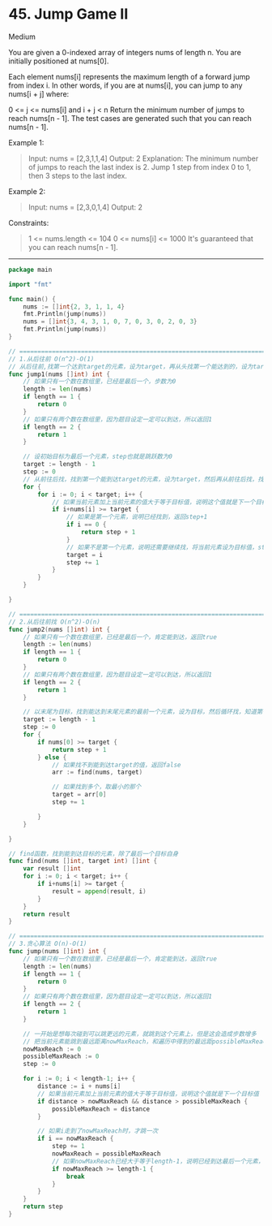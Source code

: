# 45. Jump Game II

Medium

You are given a 0-indexed array of integers nums of length n. You are initially positioned at nums[0].

Each element nums[i] represents the maximum length of a forward jump from index i. In other words, if you are at nums[i], you can jump to any nums[i + j] where:

0 <= j <= nums[i] and
i + j < n
Return the minimum number of jumps to reach nums[n - 1]. The test cases are generated such that you can reach nums[n - 1].

 

Example 1:
> Input: nums = [2,3,1,1,4]
Output: 2
Explanation: The minimum number of jumps to reach the last index is 2. Jump 1 step from index 0 to 1, then 3 steps to the last index.

Example 2:
> Input: nums = [2,3,0,1,4]
Output: 2
 

Constraints:
> 1 <= nums.length <= 104
0 <= nums[i] <= 1000
It's guaranteed that you can reach nums[n - 1].

---

```go
package main

import "fmt"

func main() {
	nums := []int{2, 3, 1, 1, 4}
	fmt.Println(jump(nums))
	nums = []int{3, 4, 3, 1, 0, 7, 0, 3, 0, 2, 0, 3}
	fmt.Println(jump(nums))
}

// ===========================================================================================================================
// 1.从后往前 O(n^2)-O(1)
// 从后往前,找第一个达到target的元素，设为target，再从头找第一个能达到的，设为target，直到nums[0] 可以达到target，返回step+1
func jump1(nums []int) int {
	// 如果只有一个数在数组里，已经是最后一个，步数为0
	length := len(nums)
	if length == 1 {
		return 0
	}
	// 如果只有两个数在数组里，因为题目设定一定可以到达，所以返回1
	if length == 2 {
		return 1
	}

	// 设初始目标为最后一个元素，step也就是跳跃数为0
	target := length - 1
	step := 0
	// 从前往后找，找到第一个能到达target的元素，设为target，然后再从前往后找，找到第一个能到达target的元素，设为target，直到nums[0]可以到达target，返回step+1
	for {
		for i := 0; i < target; i++ {
			// 如果当前元素加上当前元素的值大于等于目标值，说明这个值就是下一个目标值
			if i+nums[i] >= target {
				// 如果是第一个元素，说明已经找到，返回step+1
				if i == 0 {
					return step + 1
				}
				// 如果不是第一个元素，说明还需要继续找，将当前元素设为目标值，step+1
				target = i
				step += 1
			}
		}
	}

}

// ===========================================================================================================================
// 2.从后往前找 O(n^2)-O(n)
func jump2(nums []int) int {
	// 如果只有一个数在数组里，已经是最后一个，肯定能到达，返回true
	length := len(nums)
	if length == 1 {
		return 0
	}
	// 如果只有两个数在数组里，因为题目设定一定可以到达，所以返回1
	if length == 2 {
		return 1
	}

	// 以末尾为目标，找到能达到末尾元素的最前一个元素，设为目标，然后循环找，知道第一个元素nums[0]大于等于目标下标target，则是找到，如果出现断层，返回false
	target := length - 1
	step := 0
	for {
		if nums[0] >= target {
			return step + 1
		} else {
			// 如果找不到能到达target的值，返回false
			arr := find(nums, target)

			// 如果找到多个，取最小的那个
			target = arr[0]
			step += 1

		}
	}

}

// find函数，找到能到达目标的元素，除了最后一个目标自身
func find(nums []int, target int) []int {
	var result []int
	for i := 0; i < target; i++ {
		if i+nums[i] >= target {
			result = append(result, i)
		}
	}
	return result
}

// ===========================================================================================================================
// 3.贪心算法 O(n)-O(1)
func jump(nums []int) int {
	// 如果只有一个数在数组里，已经是最后一个，肯定能到达，返回true
	length := len(nums)
	if length == 1 {
		return 0
	}
	// 如果只有两个数在数组里，因为题目设定一定可以到达，所以返回1
	if length == 2 {
		return 1
	}

	// 一开始是想每次碰到可以跳更远的元素，就跳到这个元素上，但是这会造成步数增多
	// 把当前元素能跳到最远距离nowMaxReach，和遍历中得到的最远距possibleMaxReach分别列出来，不断更新possibleMaxReach，但是只有当i走到了nowMaxReach时，才跳一次。
	nowMaxReach := 0
	possibleMaxReach := 0
	step := 0

	for i := 0; i < length-1; i++ {
		distance := i + nums[i]
		// 如果当前元素加上当前元素的值大于等于目标值，说明这个值就是下一个目标值
		if distance > nowMaxReach && distance > possibleMaxReach {
			possibleMaxReach = distance
		}

		// 如果i走到了nowMaxReach时，才跳一次
		if i == nowMaxReach {
			step += 1
			nowMaxReach = possibleMaxReach
			// 如果nowMaxReach已经大于等于length-1，说明已经到达最后一个元素，直接返回
			if nowMaxReach >= length-1 {
				break
			}
		}
	}
	return step
}
```